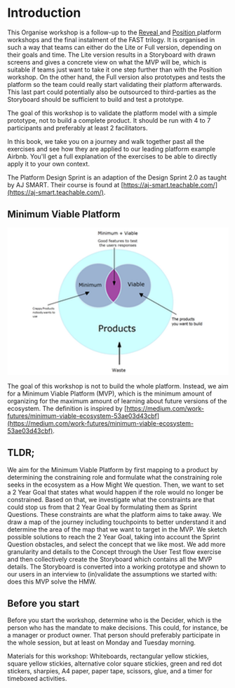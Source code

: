 # Introduction

This Organise workshop is a follow-up to the [Reveal ](https://reveal.futuring-architectures.com/)and [Position ](https://position.futuring-architectures.com/)platform workshops and the final instalment of the FAST trilogy. It is organised in such a way that teams can either do the Lite or Full version, depending on their goals and time. The Lite version results in a Storyboard with drawn screens and gives a concrete view on what the MVP will be, which is suitable if teams just want to take it one step further than with the Position workshop. On the other hand, the Full version also prototypes and tests the platform so the team could really start validating their platform afterwards. This last part could potentially also be outsourced to third-parties as the Storyboard should be sufficient to build and test a prototype. 

The goal of this workshop is to validate the platform model with a simple prototype, not to build a complete product. It should be run with 4 to 7 participants and preferably at least 2 facilitators.

In this book, we take you on a journey and walk together past all the exercises and see how they are applied to our leading platform example Airbnb. You'll get a full explanation of the exercises to be able to directly apply it to your own context.

The Platform Design Sprint is an adaption of the Design Sprint 2.0 as taught by AJ SMART. Their course is found at [https://aj-smart.teachable.com/](https://aj-smart.teachable.com/). 

## Minimum Viable Platform

![](../.gitbook/assets/image%20%2810%29.png)

The goal of this workshop is not to build the whole platform. Instead, we aim for a Minimum Viable Platform \(MVP\), which is the minimum amount of organizing for the maximum amount of learning about future versions of the ecosystem. The definition is inspired by [https://medium.com/work-futures/minimum-viable-ecosystem-53ae03d43cbf](https://medium.com/work-futures/minimum-viable-ecosystem-53ae03d43cbf).

## TLDR;

We aim for the Minimum Viable Platform by first mapping to a product by determining the constraining role and formulate what the constraining role seeks in the ecosystem as a How Might We question. Then, we want to set a 2 Year Goal that states what would happen if the role would no longer be constrained. Based on that, we investigate what the constraints are that could stop us from that 2 Year Goal by formulating them as Sprint Questions. These constraints are what the platform aims to take away. We draw a map of the journey including touchpoints to better understand it and determine the area of the map that we want to target in the MVP. We sketch possible solutions to reach the 2 Year Goal, taking into account the Sprint Question obstacles, and select the concept that we like most. We add more granularity and details to the Concept through the User Test flow exercise and then collectively create the Storyboard which contains all the MVP details. The Storyboard is converted into a working prototype and shown to our users in an interview to \(in\)validate the assumptions we started with: does this MVP solve the HMW.

## Before you start

Before you start the workshop, determine who is the Decider,  which is the person who has the mandate to make decisions. This could, for instance, be a manager or product owner. That person should preferably participate in the whole session, but at least on Monday and Tuesday morning. 

Materials for this workshop: Whiteboards, rectangular yellow stickies, square yellow stickies, alternative color square stickies, green and red dot stickers, sharpies, A4 paper, paper tape, scissors, glue, and a timer for timeboxed activities.

## 

